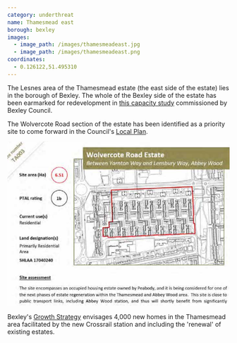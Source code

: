 ```yaml
---
category: underthreat
name: Thamesmead east 
borough: bexley
images:
  - image_path: /images/thamesmeadeast.jpg
  - image_path: /images/thamesmeadeast.png
coordinates: 
  - 0.126122,51.495310
---
```

The Lesnes area of the Thamesmead estate (the east side of the estate) lies in the borough of Bexley. The whole of the Bexley side of the estate has been earmarked for redevelopment in [this capacity study](https://www.bexley.gov.uk/sites/bexley-cms/files/2017-11/London-Borough-of-Bexley-DIFS-Higher-Growth-Report.pdf) commissioned by Bexley Council. 

The Wolvercote Road section of the estate has been identified as a priority site to come forward in the Council's [Local Plan](https://www.bexley.gov.uk/sites/bexley-cms/files/2017-11/London-Borough-of-Bexley-DIFS-Higher-Growth-Report.pdf).

![](/images/thamesmeadeast.png)

Bexley's [Growth Strategy](https://www.bexley.gov.uk/sites/default/files/2018-02/Bexley-Growth-Strategy.pdf) envisages 4,000 new homes in the Thamesmead area facilitated by the new Crossrail station and including the 'renewal' of existing estates.
